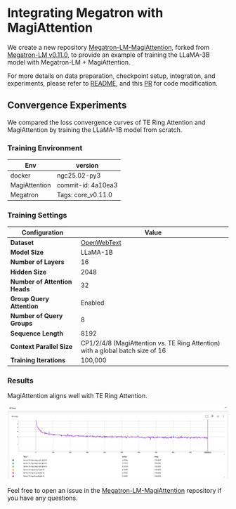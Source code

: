 # Integrating Megatron with MagiAttention

We create a new repository [Megatron-LM-MagiAttention](https://github.com/SandAI-org/Megatron-LM-MagiAttention/tree/magi_attention), forked from [Megatron-LM v0.11.0](https://github.com/NVIDIA/Megatron-LM/tree/v0.11.0), to provide an example of training the LLaMA-3B model with Megatron-LM + MagiAttention.

For more details on data preparation, checkpoint setup, integration, and experiments, please refer to [README](https://github.com/SandAI-org/Megatron-LM-MagiAttention/blob/magi_attention/magiattention_example/README.md), and this [PR](https://github.com/SandAI-org/Megatron-LM-MagiAttention/pull/1) for code modification.


## Convergence Experiments

We compared the loss convergence curves of TE Ring Attention and MagiAttention by training the LLaMA-1B model from scratch.

### Training Environment
| **Env**                 | **version**                                                                                |
| ----------------------------- | -------------------------------------------------------------------------------------------- |
|  docker             |  ngc25.02-py3  |
|  MagiAttention      |  commit-id: 4a10ea3
|  Megatron           |  Tags: core_v0.11.0

### Training Settings

| **Configuration**                 | **Value**                                                                                |
| ----------------------------- | -------------------------------------------------------------------------------------------- |
| **Dataset**                   | [OpenWebText](https://huggingface.co/datasets/Skylion007/openwebtext)                        |
| **Model Size**                | LLaMA-1B                                                                                     |
| **Number of Layers**          | 16                                                                                           |
| **Hidden Size**               | 2048                                                                                         |
| **Number of Attention Heads** | 32                                                                                           |
| **Group Query Attention**     | Enabled                                                                                      |
| **Number of Query Groups**    | 8                                                                                            |
| **Sequence Length**           | 8192                                                                                         |
| **Context Parallel Size**     | CP1/2/4/8 (MagiAttention vs. TE Ring Attention) with a global batch size of 16               |
| **Training Iterations**       | 100,000                                                                                      |


### Results

MagiAttention aligns well with TE Ring Attention.

![Results](./results.png)

Feel free to open an issue in the [Megatron-LM-MagiAttention](https://github.com/SandAI-org/Megatron-LM-MagiAttention) repository if you have any questions.
